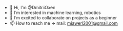 - 👋 Hi, I’m @DmitriiOxen
- 👀 I’m interested in machine learning, robotics
- 💞️ I’m excited to collaborate on projects as a beginner
- 📫 How to reach me -> mail: miawerl2001@gmail.com

<!---
DmitriiOxen/DmitriiOxen is a ✨ special ✨ repository because its `README.md` (this file) appears on your GitHub profile.
You can click the Preview link to take a look at your changes.
--->
